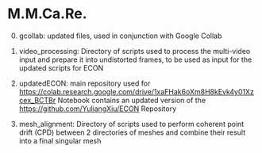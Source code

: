 # M.M.Ca.Re.
0. gcollab:
updated files, used in conjunction with Google Collab

1. video_processing:
Directory of scripts used to process the multi-video input and prepare it into undistorted frames, to be used as input for the updated scripts for ECON 

2. updatedECON:
main repository used for https://colab.research.google.com/drive/1xaFHak6oXm8H8kEvk4y01Xzcex_BCTBr Notebook
contains an updated version of the https://github.com/YuliangXiu/ECON Repository

3. mesh_alignment:
   Directory of scripts used to perform coherent point drift (CPD) between 2 directories of meshes and combine their result into a final singular mesh
